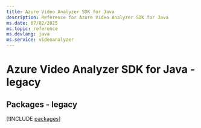```yaml
---
title: Azure Video Analyzer SDK for Java
description: Reference for Azure Video Analyzer SDK for Java
ms.date: 07/02/2025
ms.topic: reference
ms.devlang: java
ms.service: videoanalyzer
---
```

# Azure Video Analyzer SDK for Java - legacy
## Packages - legacy
[!INCLUDE [packages](video-analyzer-index.md)]